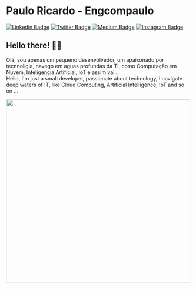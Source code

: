 # Paulo Ricardo - Engcompaulo

[![Linkedin Badge](https://img.shields.io/badge/-LinkedIn-blue?style=flat&logo=LinkedIn&logoColor=white)](https://www.linkedin.com/in/engcompaulo/)
[![Twitter Badge](https://img.shields.io/badge/-Twitter-1ca0f1?style=flat&logo=Twitter&logoColor=white)](https://twitter.com/engcompaulo)
[![Medium Badge](https://img.shields.io/badge/-Medium-000?style=flat&logo=Medium&logoColor=white)](https://medium.com/@engcompaulo)
[![Instagram Badge](https://img.shields.io/badge/-Instagram-C13584?style=flat&logo=Instagram&logoColor=white)](https://www.instagram.com/engcompaulotic/)

## Hello there! ✌🏻

Olá, sou apenas um pequeno desenvolvedor, um apaixonado por tecnnoligia, navego em aguas profundas da TI, como Computação em Nuvem, Inteligencia Artificial, IoT e assim vai...   
Hello, I'm just a small developer, passionate about technology, I navigate deep waters of IT, like Cloud Computing, Artificial Intelligence, IoT and so on ...

<img src="https://github.com/Engcompaulo/engcompaulo_imagens_pub/blob/master/DEVOPS.gif" width="500" height="500" />



